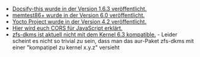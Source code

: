 * [Docsify-this wurde in der Version 1.6.3 veröffentlicht.](https://github.com/hibbitts-design/docsify-this/releases/tag/v1.6.3)
* [memtest86+ wurde in der Version 6.0 veröffentlicht.](https://www.phoronix.com/news/memtest86-plus-6.20)
* [Yocto Project wurde in der Version 4.2 veröffentlicht.](https://lwn.net/Articles/931164/)
* [Hier wird euch CORS für JavaScript erklärt.](https://www.30secondsofcode.org/articles/s/cors-explained/)
* [zfs-dkms ist aktuell nicht mit dem Kernel 6.3 kompatible.](https://aur.archlinux.org/packages/zfs-dkms#comment-913334) - Leider scheint es nicht so trivial zu sein, dass man das aur-Paket zfs-dkms mit einer "kompatipel zu kernel x.y.z" versieht

